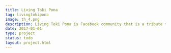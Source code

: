 ```yaml
---
title: Living Toki Pona
tag: livingtokipona
image: th_4.png
description: Living Toki Pona is Facebook community that is a tribute to writing in a constructed language with a constructed writing style to reach a state of calmness. It is about exploring the mind leaving biases behind, reinventing proverbs, beauty and sharing.
date: 2017-01-01
type: project
status: todo
layout: project.html
---
```

